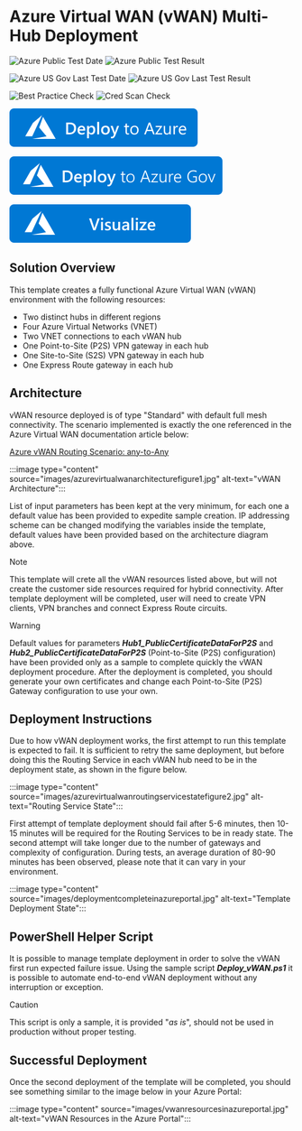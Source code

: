 # Azure Virtual WAN (vWAN) Multi-Hub Deployment

![Azure Public Test Date](https://azurequickstartsservice.blob.core.windows.net/badges/201-virtual-wan-with-all-gateways/PublicLastTestDate.svg)
![Azure Public Test Result](https://azurequickstartsservice.blob.core.windows.net/badges/201-virtual-wan-with-all-gateways/PublicDeployment.svg)

![Azure US Gov Last Test Date](https://azurequickstartsservice.blob.core.windows.net/badges/201-virtual-wan-with-all-gateways/FairfaxLastTestDate.svg)
![Azure US Gov Last Test Result](https://azurequickstartsservice.blob.core.windows.net/badges/201-virtual-wan-with-all-gateways/FairfaxDeployment.svg)

![Best Practice Check](https://azurequickstartsservice.blob.core.windows.net/badges/201-virtual-wan-with-all-gateways/BestPracticeResult.svg)
![Cred Scan Check](https://azurequickstartsservice.blob.core.windows.net/badges/201-virtual-wan-with-all-gateways/CredScanResult.svg)

[![Deploy To Azure](https://raw.githubusercontent.com/Azure/azure-quickstart-templates/master/1-CONTRIBUTION-GUIDE/images/deploytoazure.svg?sanitize=true)](https://portal.azure.com/#create/Microsoft.Template/uri/https%3A%2F%2Fraw.githubusercontent.com%2FAzure%2Fazure-quickstart-templates%2Fmaster%2F201-virtual-wan-with-all-gateways%2Fazuredeploy.json)

[![Deploy To Azure US Gov](https://raw.githubusercontent.com/Azure/azure-quickstart-templates/master/1-CONTRIBUTION-GUIDE/images/deploytoazuregov.svg?sanitize=true)](https://portal.azure.us/#create/Microsoft.Template/uri/https%3A%2F%2Fraw.githubusercontent.com%2FAzure%2Fazure-quickstart-templates%2Fmaster%2F201-virtual-wan-with-all-gateways%2Fazuredeploy.json)

[![Visualize](https://raw.githubusercontent.com/Azure/azure-quickstart-templates/master/1-CONTRIBUTION-GUIDE/images/visualizebutton.svg?sanitize=true)](http://armviz.io/#/?load=https%3A%2F%2Fraw.githubusercontent.com%2FAzure%2Fazure-quickstart-templates%2Fmaster%2F201-virtual-wan-with-all-gateways%2Fazuredeploy.json)

## Solution Overview

This template creates a fully functional Azure Virtual WAN (vWAN) environment with the following resources:

- Two distinct hubs in different regions
- Four Azure Virtual Networks (VNET)
- Two VNET connections to each vWAN hub
- One Point-to-Site (P2S) VPN gateway in each hub
- One Site-to-Site (S2S) VPN gateway in each hub
- One Express Route gateway in each hub

## Architecture

vWAN resource deployed is of type "Standard" with default full mesh connectivity.
The scenario implemented is exactly the one referenced in the Azure Virtual WAN documentation article below:

[Azure vWAN Routing Scenario: any-to-Any](https://docs.microsoft.com/azure/virtual-wan/scenario-any-to-any)

:::image type="content" source="images/azurevirtualwanarchitecturefigure1.jpg" alt-text="vWAN Architecture":::

List of input parameters has been kept at the very minimum, for each one a default value has been provided to expedite sample creation.
IP addressing scheme can be changed modifying the variables inside the template, default values have been provided based on the architecture diagram above.

> [!NOTE]
> This template will crete all the vWAN resources listed above, but will not create the customer side resources required for hybrid connectivity. After template deployment will be completed, user will need to create VPN clients, VPN branches and connect Express Route circuits.

> [!WARNING]
> Default values for parameters ***Hub1_PublicCertificateDataForP2S*** and ***Hub2_PublicCertificateDataForP2S***  (Point-to-Site (P2S) configuration) have been provided only as a sample to complete quickly the vWAN deployment procedure. After the deployment is completed, you should generate your own certificates and change each Point-to-Site (P2S) Gateway configuration to use your own.

## Deployment Instructions

Due to how vWAN deployment works, the first attempt to run this template is expected to fail.
It is sufficient to retry the same deployment, but before doing this the Routing Service in each vWAN hub need to be in the deployment state, as shown in the figure below.

:::image type="content" source="images/azurevirtualwanroutingservicestatefigure2.jpg" alt-text="Routing Service State":::

First attempt of template deployment should fail after 5-6 minutes, then 10-15 minutes will be required for the Routing Services to be in ready state. The second attempt will take longer due to the number of gateways and complexity of configuration. During tests, an average duration of 80-90 minutes has been observed, please note that it can vary in your environment.

:::image type="content" source="images/deploymentcompleteinazureportal.jpg" alt-text="Template Deployment State":::

## PowerShell Helper Script

It is possible to manage template deployment in order to solve the vWAN first run expected failure issue. Using the sample script ***Deploy_vWAN.ps1*** it is possible to automate end-to-end vWAN deployment without any interruption or exception.
> [!CAUTION]
> This script is only a sample, it is provided "*as is*", should not be used in production without proper testing.

## Successful Deployment

Once the second deployment of the template will be completed, you should see something similar to the image below in your Azure Portal:

:::image type="content" source="images/vwanresourcesinazureportal.jpg" alt-text="vWAN Resources in the Azure Portal":::

